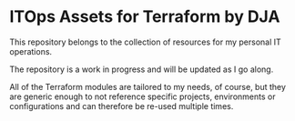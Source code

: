 # ITOps Assets for Terraform by DJA

This repository belongs to the collection of resources for my personal IT operations.

The repository is a work in progress and will be updated as I go along.

All of the Terraform modules are tailored to my needs, of course, but they are generic enough to not reference specific projects, environments or configurations and can therefore be re-used multiple times.
